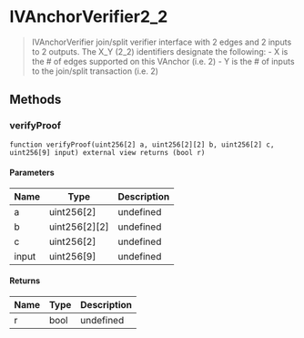 # IVAnchorVerifier2_2



> IVAnchorVerifier join/split verifier interface with 2 edges and 2 inputs to 2 outputs. The X_Y (2_2) identifiers designate the following: - X is the # of edges supported on this VAnchor (i.e. 2) - Y is the # of inputs to the join/split transaction (i.e. 2)





## Methods

### verifyProof

```solidity
function verifyProof(uint256[2] a, uint256[2][2] b, uint256[2] c, uint256[9] input) external view returns (bool r)
```





#### Parameters

| Name | Type | Description |
|---|---|---|
| a | uint256[2] | undefined
| b | uint256[2][2] | undefined
| c | uint256[2] | undefined
| input | uint256[9] | undefined

#### Returns

| Name | Type | Description |
|---|---|---|
| r | bool | undefined




